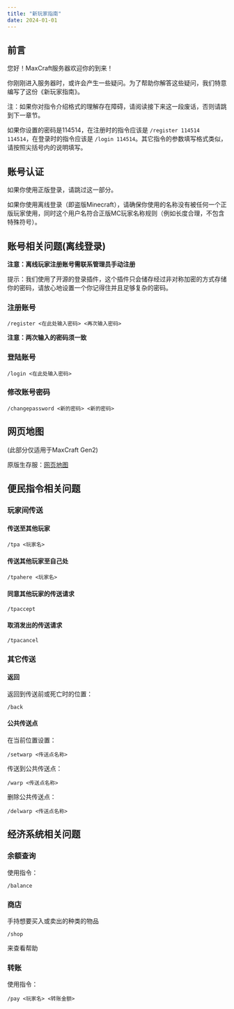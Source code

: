 ```yaml
---
title: "新玩家指南"
date: 2024-01-01
---
```

## 前言

您好！MaxCraft服务器欢迎你的到来！  

你刚刚进入服务器时，或许会产生一些疑问。为了帮助你解答这些疑问，我们特意编写了这份《新玩家指南》。

注：如果你对指令介绍格式的理解存在障碍，请阅读接下来这一段废话，否则请跳到下一章节。

如果你设置的密码是114514，在注册时的指令应该是 `/register 114514 114514`，在登录时的指令应该是 `/login 114514`。其它指令的参数填写格式类似，请按照尖括号内的说明填写。

## 账号认证

如果你使用正版登录，请跳过这一部分。

如果你使用离线登录（即盗版Minecraft），请确保你使用的名称没有被任何一个正版玩家使用，同时这个用户名符合正版MC玩家名称规则（例如长度合理，不包含特殊符号）。

## 账号相关问题(离线登录)

**注意：离线玩家注册账号需联系管理员手动注册**

提示：我们使用了开源的登录插件，这个插件只会储存经过非对称加密的方式存储你的密码，请放心地设置一个你记得住并且足够复杂的密码。

### 注册账号

```
/register <在此处输入密码> <再次输入密码>
```

**注意：两次输入的密码须一致**  

### 登陆账号

```
/login <在此处输入密码>
```

### 修改账号密码

```
/changepassword <新的密码> <新的密码>
```

## 网页地图

(此部分仅适用于MaxCraft Gen2)

原版生存服：[网页地图](https://maxcraft-map.iruanp.com/)

## 便民指令相关问题

### 玩家间传送

#### 传送至其他玩家

```
/tpa <玩家名>
```

#### 传送其他玩家至自己处

```
/tpahere <玩家名>
```

#### 同意其他玩家的传送请求 

```
/tpaccept
```

#### 取消发出的传送请求 

```
/tpacancel
```

### 其它传送

#### 返回

返回到传送前或死亡时的位置：

```
/back
```

#### 公共传送点

在当前位置设置：

```
/setwarp <传送点名称>
```

传送到公共传送点：

```
/warp <传送点名称>
```

删除公共传送点：

```
/delwarp <传送点名称>
```

## 经济系统相关问题

### 余额查询

使用指令：


```
/balance
```

### 商店

手持想要买入或卖出的种类的物品

```
/shop
```

来查看帮助

### 转账

使用指令：

```
/pay <玩家名> <转账金额>
```
